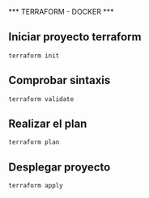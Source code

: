 *** TERRAFORM - DOCKER ***

## Iniciar proyecto terraform

```init
terraform init
```

## Comprobar sintaxis

```Validate
terraform validate
```

## Realizar el plan

```plan
terraform plan
```

## Desplegar proyecto

```apply
terraform apply
```
